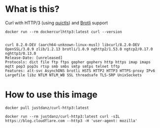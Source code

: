 # What is this?
Curl with HTTP/3 (using [quictls](https://github.com/quictls/openssl)) and [Brotli](https://github.com/google/brotli) support

```
docker run --rm dockercurlhttp3:latest curl --version 


curl 8.2.0-DEV (aarch64-unknown-linux-musl) libcurl/8.2.0-DEV OpenSSL/3.0.9 zlib/1.2.13 brotli/1.0.9 nghttp2/1.53.0 ngtcp2/0.17.0 nghttp3/0.13.0
Release-Date: [unreleased]
Protocols: dict file ftp ftps gopher gophers http https imap imaps mqtt pop3 pop3s rtsp smb smbs smtp smtps telnet tftp
Features: alt-svc AsynchDNS brotli HSTS HTTP2 HTTP3 HTTPS-proxy IPv6 Largefile libz NTLM NTLM_WB SSL threadsafe TLS-SRP UnixSockets
```

# How to use this image
```
docker pull justdanz/curl-http3:latest

docker run --rm justdanz/curl-http3:latest curl -sIL https://blog.cloudflare.com --http3 -H 'user-agent: mozilla'
```
